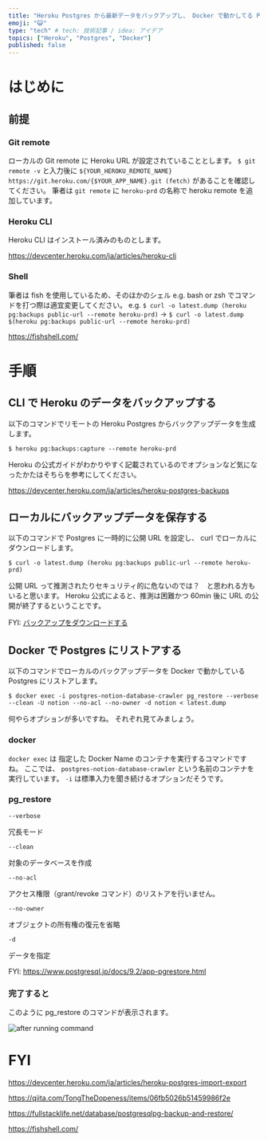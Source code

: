 ```yaml
---
title: "Heroku Postgres から最新データをバックアップし、 Docker で動かしてる Postgres にリストアする"
emoji: "😺"
type: "tech" # tech: 技術記事 / idea: アイデア
topics: ["Heroku", "Postgres", "Docker"]
published: false
---
```


# はじめに

## 前提

### Git remote

ローカルの Git remote に Heroku URL が設定されていることとします。
`$ git remote -v` と入力後に `${YOUR_HEROKU_REMOTE_NAME} https://git.heroku.com/{$YOUR_APP_NAME}.git (fetch)` があることを確認してください。
筆者は `git remote` に `heroku-prd` の名称で heroku remote を追加しています。

### Heroku CLI

Heroku CLI はインストール済みのものとします。

https://devcenter.heroku.com/ja/articles/heroku-cli

### Shell

筆者は fish を使用しているため、そのほかのシェル e.g. bash or zsh でコマンドを打つ際は適宜変更してください。
e.g. `$ curl -o latest.dump (heroku pg:backups public-url --remote heroku-prd)` → `$ curl -o latest.dump $(heroku pg:backups public-url --remote heroku-prd)`

https://fishshell.com/

# 手順

## CLI で Heroku のデータをバックアップする

以下のコマンドでリモートの Heroku Postgres からバックアップデータを生成します。

```fish
$ heroku pg:backups:capture --remote heroku-prd
```

Heroku の公式ガイドがわかりやすく記載されているのでオプションなど気になったかたはそちらを参考にしてください。

https://devcenter.heroku.com/ja/articles/heroku-postgres-backups

## ローカルにバックアップデータを保存する

以下のコマンドで Postgres に一時的に公開 URL を設定し、 curl でローカルにダウンロードします。

```fish
$ curl -o latest.dump (heroku pg:backups public-url --remote heroku-prd)
```

公開 URL って推測されたりセキュリティ的に危ないのでは？　と思われる方もいると思います。
Heroku 公式によると、推測は困難かつ 60min 後に URL の公開が終了するということです。

FYI: [バックアップをダウンロードする](https://devcenter.heroku.com/ja/articles/heroku-postgres-backups#downloading-your-backups)

## Docker で Postgres にリストアする

以下のコマンドでローカルのバックアップデータを Docker で動かしている Postgres にリストアします。

```fish
$ docker exec -i postgres-notion-database-crawler pg_restore --verbose --clean -U notion --no-acl --no-owner -d notion < latest.dump
```

何やらオプションが多いですね。
それぞれ見てみましょう。

### docker

`docker exec` は 指定した Docker Name のコンテナを実行するコマンドですね。
ここでは、 `postgres-notion-database-crawler` という名前のコンテナを実行しています。
`-i` は標準入力を聞き続けるオプションだそうです。

### pg_restore

`--verbose`

冗長モード

`--clean`

対象のデータベースを作成

`--no-acl`

アクセス権限（grant/revoke コマンド）のリストアを行いません。

`--no-owner`

オブジェクトの所有権の復元を省略

`-d`

データを指定

FYI: https://www.postgresql.jp/docs/9.2/app-pgrestore.html

### 完了すると

このように pg_restore のコマンドが表示されます。

![after running command](https://i.gyazo.com/bb405a5d95e1b0f8254fc3d54c86051f.png)



# FYI

https://devcenter.heroku.com/ja/articles/heroku-postgres-import-export

https://qiita.com/TongTheDopeness/items/06fb5026b51459986f2e

https://fullstacklife.net/database/postgresqlpg-backup-and-restore/

https://fishshell.com/
